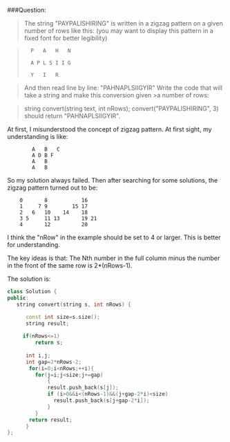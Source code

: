 
###Question:
>The string "PAYPALISHIRING" is written in a zigzag pattern on a given number of rows like this: (you may want to display this pattern in a fixed font for better legibility)

>		P   A   H   N
>
>		A P L S I I G
>
>		Y   I   R

>And then read line by line: "PAHNAPLSIIGYIR"
>Write the code that will take a string and make this conversion given >a number of rows:

>string convert(string text, int nRows);
>convert("PAYPALISHIRING", 3) should return "PAHNAPLSIIGYIR".

At first, I misunderstood the concept of zigzag pattern. At first sight, my understanding is like:			
			
			A   B   C  
			A D B F  
			A   B 
			A   B
			
So my solution always failed. Then after searching for some solutions, the zigzag pattern turned out to be:

		0       8           16
		1     7 9        15 17
		2   6   10    14    18
		3 5     11 13       19 21 
		4       12          20
		
I think the "nRow" in the example should be set to 4 or larger. This is better for understanding.

The key ideas is that:
The Nth number in the full column minus the number in the front of the same row is 2*(nRows-1).

The solution is:

```C++
class Solution {
public:
   string convert(string s, int nRows) {

      const int size=s.size();
      string result;
      
     if(nRows<=1)
         return s;
         
      int i,j;
      int gap=2*nRows-2;
       for(i=0;i<nRows;++i){
         for(j=i;j<size;j+=gap)
             { 
             result.push_back(s[j]);
             if (i>0&&i<(nRows-1)&&(j+gap-2*i)<size)
               result.push_back(s[j+gap-2*i]);
             }
         }
       return result;
	  }
};

